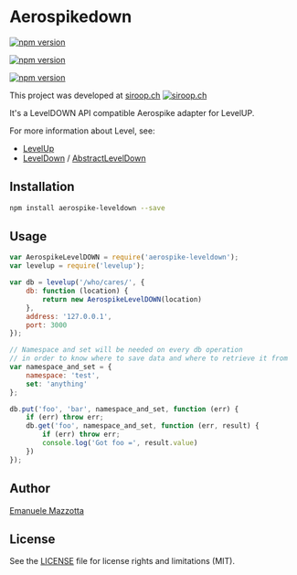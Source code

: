 # Aerospikedown

[![npm version](https://badge.fury.io/js/aerospike-leveldown.svg)](https://badge.fury.io/js/aerospike-leveldown)

[![npm version](https://img.shields.io/npm/dm/aerospike-leveldown.svg)](https://badge.fury.io/js/aerospike-leveldown)

[![npm version](https://img.shields.io/npm/dt/aerospike-leveldown.svg)](https://badge.fury.io/js/aerospike-leveldown)

This project was developed at [siroop.ch](https://siroop.ch)
[![siroop.ch](https://rawgit.com/ProjectThor/aerospikedown/master/img/siroop.svg)](https://siroop.ch)

It's a LevelDOWN API compatible Aerospike adapter for LevelUP.

For more information about Level, see:

* [LevelUp](https://github.com/Level/levelup)
* [LevelDown](https://github.com/Level/leveldown) / [AbstractLevelDown](https://github.com/Level/abstract-leveldown)

## Installation

``` sh
npm install aerospike-leveldown --save
```

## Usage

``` js
var AerospikeLevelDOWN = require('aerospike-leveldown');
var levelup = require('levelup');

var db = levelup('/who/cares/', {
    db: function (location) {
        return new AerospikeLevelDOWN(location)
    },
    address: '127.0.0.1',
    port: 3000
});

// Namespace and set will be needed on every db operation
// in order to know where to save data and where to retrieve it from
var namespace_and_set = {
    namespace: 'test',
    set: 'anything'
};

db.put('foo', 'bar', namespace_and_set, function (err) {
    if (err) throw err;
    db.get('foo', namespace_and_set, function (err, result) {
        if (err) throw err;
        console.log('Got foo =', result.value)
    })
});
```

## Author

[Emanuele Mazzotta](mailto:emanuele.mazzotta@siroop.ch)

## License

See the [LICENSE](LICENSE.md) file for license rights and limitations (MIT).
